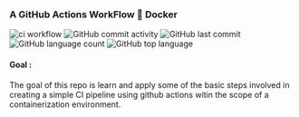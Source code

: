 ﻿### A GitHub Actions WorkFlow 🤝 Docker
 
![ci workflow](https://github.com/Phinehas-1/github-actions-with-docker-v1/actions/workflows/main.yml/badge.svg) ![GitHub commit activity](https://img.shields.io/github/commit-activity/m/Phinehas-1/github-actions-with-docker-v1?style=plastic) ![GitHub last commit](https://img.shields.io/github/last-commit/Phinehas-1/github-actions-with-docker-v1?style=plastic) ![GitHub language count](https://img.shields.io/github/languages/count/Phinehas-1/github-actions-with-docker-v1?style=plastic) ![GitHub top language](https://img.shields.io/github/languages/top/Phinehas-1/github-actions-with-docker-v1?color=green&label=Java&style=plastic)

#### Goal :
The goal of this repo is learn and apply some of the basic steps involved in creating a simple CI pipeline using github actions witin the scope of a containerization environment.
